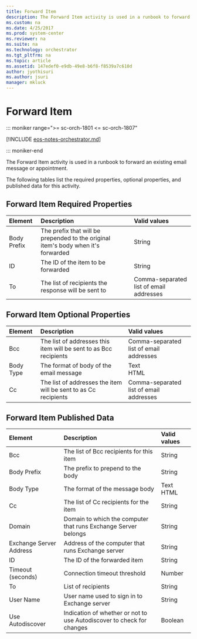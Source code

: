 ```yaml
---
title: Forward Item
description: The Forward Item activity is used in a runbook to forward an existing email message or appointment.
ms.custom: na
ms.date: 4/25/2017
ms.prod: system-center
ms.reviewer: na
ms.suite: na
ms.technology: orchestrator
ms.tgt_pltfrm: na
ms.topic: article
ms.assetid: 147edef0-e9db-49e8-b6f8-f8539a7c610d
author: jyothisuri
ms.author: jsuri
manager: mkluck
---
```


# Forward Item

::: moniker range=">= sc-orch-1801 <= sc-orch-1807"

[!INCLUDE [eos-notes-orchestrator.md](../includes/eos-notes-orchestrator.md)]

::: moniker-end

The Forward Item activity is used in a runbook to forward an existing email message or appointment.

The following tables list the required properties, optional properties, and published data for this activity.

## Forward Item Required Properties

| **Element** | **Description**   | **Valid values**   |
|:---|:---|:---|
| Body Prefix | The prefix that will be prepended to the original item's body when it's forwarded | String   |
| ID   | The ID of the item to be forwarded   | String   |
| To   | The list of recipients the response will be sent to   | Comma-separated list of email addresses |

## Forward Item Optional Properties

| **Element** | **Description**   | **Valid values**   |
|:---|:---|:---|
| Bcc   | The list of addresses this item will be sent to as Bcc recipients | Comma-separated list of email addresses |
| Body Type   | The format of body of the email message   | Text<br>HTML   |
| Cc   | The list of addresses the item will be sent to as Cc recipients   | Comma-separated list of email addresses |

## Forward Item Published Data

| **Element**   | **Description**   | **Valid values** |
|:---|:---|:---|
| Bcc   | The list of Bcc recipients for this item   | String   |
| Body Prefix   | The prefix to prepend to the body   | String   |
| Body Type   | The format of the message body   | Text<br>HTML   |
| Cc   | The list of Cc recipients for the item   | String   |
| Domain   | Domain to which the computer that runs Exchange Server belongs   | String   |
| Exchange Server Address | Address of the computer that runs Exchange server   | String   |
| ID   | The ID of the forwarded item   | String   |
| Timeout (seconds)   | Connection timeout threshold   | Number   |
| To   | List of recipients   | String   |
| User Name   | User name used to sign in to Exchange server   | String   |
| Use Autodiscover   | Indication of whether or not to use Autodiscover to check for changes | Boolean   |
